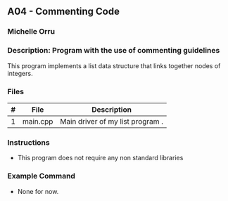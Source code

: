 ## A04 - Commenting Code
### Michelle Orru
### Description: Program with the use of commenting guidelines

This program implements a list data structure that links together nodes of integers. 

### Files

|   #   | File     | Description                      |
| :---: | -------- | -------------------------------- |
|   1   | main.cpp | Main driver of my list program . |


### Instructions

- This program does not require any non standard libraries

### Example Command

- None for now. 
